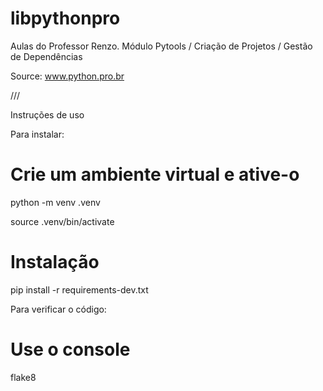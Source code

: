# libpythonpro
Aulas do Professor Renzo. Módulo Pytools / Criação de Projetos / Gestão de Dependências

Source: www.python.pro.br

///

Instruções de uso

Para instalar:

# Crie um ambiente virtual e ative-o

python -m venv .venv

source .venv/bin/activate

# Instalação

pip install -r requirements-dev.txt

Para verificar o código:

# Use o console

flake8




